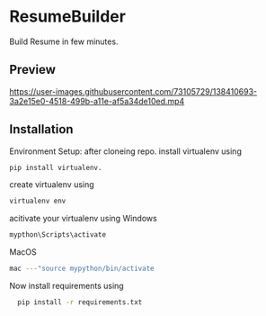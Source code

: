 # ResumeBuilder
Build Resume in few minutes.

## Preview

https://user-images.githubusercontent.com/73105729/138410693-3a2e15e0-4518-499b-a11e-af5a34de10ed.mp4

## Installation

Environment Setup:
after cloneing repo.
install virtualenv using 
```bash
pip install virtualenv.
````
create virtualenv using 
```bash
virtualenv env
```
acitivate your virtualenv using 
Windows 
```bash
mypthon\Scripts\activate
```
MacOS
```bash
mac ---"source mypython/bin/activate
```
Now install requirements using 
```bash
  pip install -r requirements.txt
```
